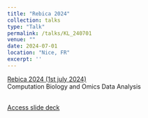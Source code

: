 ```yaml
---
title: "Rebica 2024"
collection: talks
type: "Talk"
permalink: /talks/KL_240701
venue: ""
date: 2024-07-01
location: "Nice, FR"
excerpt: ''
---
```


<u>Rebica 2024 (1st july 2024)</u>
<br>
Computation Biology and Omics Data Analysis
<br><br>

[Access slide deck](/files/Talk_240701-KL_REBICA2024.pdf)
